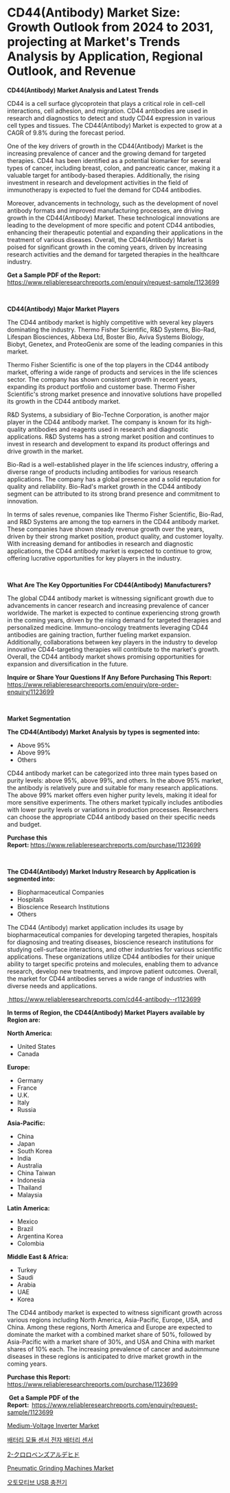 <p><h1>CD44(Antibody) Market Size: Growth Outlook from 2024 to 2031, projecting at Market's Trends Analysis by Application, Regional Outlook, and Revenue</h1></p><p><strong>CD44(Antibody) Market Analysis and Latest Trends</strong></p>
<p><p>CD44 is a cell surface glycoprotein that plays a critical role in cell-cell interactions, cell adhesion, and migration. CD44 antibodies are used in research and diagnostics to detect and study CD44 expression in various cell types and tissues. The CD44(Antibody) Market is expected to grow at a CAGR of 9.8% during the forecast period. </p><p>One of the key drivers of growth in the CD44(Antibody) Market is the increasing prevalence of cancer and the growing demand for targeted therapies. CD44 has been identified as a potential biomarker for several types of cancer, including breast, colon, and pancreatic cancer, making it a valuable target for antibody-based therapies. Additionally, the rising investment in research and development activities in the field of immunotherapy is expected to fuel the demand for CD44 antibodies.</p><p>Moreover, advancements in technology, such as the development of novel antibody formats and improved manufacturing processes, are driving growth in the CD44(Antibody) Market. These technological innovations are leading to the development of more specific and potent CD44 antibodies, enhancing their therapeutic potential and expanding their applications in the treatment of various diseases. Overall, the CD44(Antibody) Market is poised for significant growth in the coming years, driven by increasing research activities and the demand for targeted therapies in the healthcare industry.</p></p>
<p><strong>Get a Sample PDF of the Report:&nbsp;</strong> <a href="https://www.reliableresearchreports.com/enquiry/request-sample/1123699">https://www.reliableresearchreports.com/enquiry/request-sample/1123699</a></p>
<p>&nbsp;</p>
<p><strong>CD44(Antibody) Major Market Players</strong></p>
<p><p>The CD44 antibody market is highly competitive with several key players dominating the industry. Thermo Fisher Scientific, R&D Systems, Bio-Rad, Lifespan Biosciences, Abbexa Ltd, Boster Bio, Aviva Systems Biology, Biobyt, Genetex, and ProteoGenix are some of the leading companies in this market.</p><p>Thermo Fisher Scientific is one of the top players in the CD44 antibody market, offering a wide range of products and services in the life sciences sector. The company has shown consistent growth in recent years, expanding its product portfolio and customer base. Thermo Fisher Scientific's strong market presence and innovative solutions have propelled its growth in the CD44 antibody market.</p><p>R&D Systems, a subsidiary of Bio-Techne Corporation, is another major player in the CD44 antibody market. The company is known for its high-quality antibodies and reagents used in research and diagnostic applications. R&D Systems has a strong market position and continues to invest in research and development to expand its product offerings and drive growth in the market.</p><p>Bio-Rad is a well-established player in the life sciences industry, offering a diverse range of products including antibodies for various research applications. The company has a global presence and a solid reputation for quality and reliability. Bio-Rad's market growth in the CD44 antibody segment can be attributed to its strong brand presence and commitment to innovation.</p><p>In terms of sales revenue, companies like Thermo Fisher Scientific, Bio-Rad, and R&D Systems are among the top earners in the CD44 antibody market. These companies have shown steady revenue growth over the years, driven by their strong market position, product quality, and customer loyalty. With increasing demand for antibodies in research and diagnostic applications, the CD44 antibody market is expected to continue to grow, offering lucrative opportunities for key players in the industry.</p></p>
<p>&nbsp;</p>
<p><strong>What Are The Key Opportunities For CD44(Antibody) Manufacturers?</strong></p>
<p><p>The global CD44 antibody market is witnessing significant growth due to advancements in cancer research and increasing prevalence of cancer worldwide. The market is expected to continue experiencing strong growth in the coming years, driven by the rising demand for targeted therapies and personalized medicine. Immuno-oncology treatments leveraging CD44 antibodies are gaining traction, further fueling market expansion. Additionally, collaborations between key players in the industry to develop innovative CD44-targeting therapies will contribute to the market's growth. Overall, the CD44 antibody market shows promising opportunities for expansion and diversification in the future.</p></p>
<p><strong>Inquire or Share Your Questions If Any Before Purchasing This Report:</strong> <a href="https://www.reliableresearchreports.com/enquiry/pre-order-enquiry/1123699">https://www.reliableresearchreports.com/enquiry/pre-order-enquiry/1123699</a></p>
<p>&nbsp;</p>
<p><strong>Market Segmentation</strong></p>
<p><strong>The CD44(Antibody) Market Analysis by types is segmented into:</strong></p>
<p><ul><li>Above 95%</li><li>Above 99%</li><li>Others</li></ul></p>
<p><p>CD44 antibody market can be categorized into three main types based on purity levels: above 95%, above 99%, and others. In the above 95% market, the antibody is relatively pure and suitable for many research applications. The above 99% market offers even higher purity levels, making it ideal for more sensitive experiments. The others market typically includes antibodies with lower purity levels or variations in production processes. Researchers can choose the appropriate CD44 antibody based on their specific needs and budget.</p></p>
<p><strong>Purchase this Report:&nbsp;</strong><a href="https://www.reliableresearchreports.com/purchase/1123699">https://www.reliableresearchreports.com/purchase/1123699</a></p>
<p>&nbsp;</p>
<p><strong>The CD44(Antibody) Market Industry Research by Application is segmented into:</strong></p>
<p><ul><li>Biopharmaceutical Companies</li><li>Hospitals</li><li>Bioscience Research Institutions</li><li>Others</li></ul></p>
<p><p>The CD44 (Antibody) market application includes its usage by biopharmaceutical companies for developing targeted therapies, hospitals for diagnosing and treating diseases, bioscience research institutions for studying cell-surface interactions, and other industries for various scientific applications. These organizations utilize CD44 antibodies for their unique ability to target specific proteins and molecules, enabling them to advance research, develop new treatments, and improve patient outcomes. Overall, the market for CD44 antibodies serves a wide range of industries with diverse needs and applications.</p></p>
<p><a href="https://www.reliableresearchreports.com/cd44-antibody--r1123699">&nbsp;https://www.reliableresearchreports.com/cd44-antibody--r1123699</a></p>
<p><strong>In terms of Region, the CD44(Antibody) Market Players available by Region are:</strong></p>
<p>
    <p> <strong> North America: </strong>
        <ul>
            <li>United States</li>
            <li>Canada</li>
        </ul>
        </p> 
    <p> <strong> Europe: </strong>
        <ul>
            <li>Germany</li>
            <li>France</li>
            <li>U.K.</li>
            <li>Italy</li>
            <li>Russia</li>
        </ul>
        </p> 
    <p> <strong> Asia-Pacific: </strong>
        <ul>
            <li>China</li>
            <li>Japan</li>
            <li>South Korea</li>
            <li>India</li>
            <li>Australia</li>
            <li>China Taiwan</li>
            <li>Indonesia</li>
            <li>Thailand</li>
            <li>Malaysia</li>
        </ul>
        </p> 
    <p> <strong> Latin America: </strong>
        <ul>
            <li>Mexico</li>
            <li>Brazil</li>
            <li>Argentina Korea</li>
            <li>Colombia</li>
        </ul>
        </p> 
    <p> <strong> Middle East & Africa: </strong>
        <ul>
            <li>Turkey</li>
            <li>Saudi</li>
            <li>Arabia</li>
            <li>UAE</li>
            <li>Korea</li>
        </ul>
    </p>
    </p>
<p><p>The CD44 antibody market is expected to witness significant growth across various regions including North America, Asia-Pacific, Europe, USA, and China. Among these regions, North America and Europe are expected to dominate the market with a combined market share of 50%, followed by Asia-Pacific with a market share of 30%, and USA and China with market shares of 10% each. The increasing prevalence of cancer and autoimmune diseases in these regions is anticipated to drive market growth in the coming years.</p></p>
<p><strong>Purchase this Report: </strong><a href="https://www.reliableresearchreports.com/purchase/1123699">https://www.reliableresearchreports.com/purchase/1123699</a></p>
<p>&nbsp;<strong>Get a Sample PDF of the Report:&nbsp;&nbsp;</strong><a href="https://www.reliableresearchreports.com/enquiry/request-sample/1123699">https://www.reliableresearchreports.com/enquiry/request-sample/1123699</a></p>
<p><strong></strong></p>
<p><p><a href="https://github.com/suitykhatun12/Market-Research-Report-List-1/blob/main/medium-voltage-inverter-market.md">Medium-Voltage Inverter Market</a></p><p><a href="https://github.com/EthaWolf/Market-Research-Report-List-1/blob/main/4382895179914.md">배터리 모듈 센서 전자 배터리 센서</a></p><p><a href="https://github.com/KaydenJohns1964/Market-Research-Report-List-2/blob/main/5763499166737.md">2-クロロベンズアルデヒド</a></p><p><a href="https://github.com/CliffMedina6/Market-Research-Report-List-5/blob/main/pneumatic-grinding-machines-market.md">Pneumatic Grinding Machines Market</a></p><p><a href="https://github.com/darrellockm3ytan895656/Market-Research-Report-List-2/blob/main/1727047179913.md">오토모티브 USB 충전기</a></p></p>